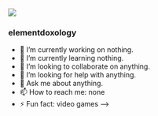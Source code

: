 <h1><img src="http://i.imgur.com/8RwFbed.png"></h1>

### elementdoxology 



- 🔭 I’m currently working on nothing.
- 🌱 I’m currently learning nothing.
- 👯 I’m looking to collaborate on anything.
- 🤔 I’m looking for help with anything.
- 💬 Ask me about anything. 
- 📫 How to reach me: none 
- ⚡ Fun fact: video games
-->
